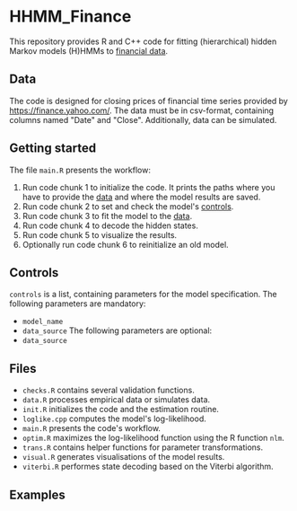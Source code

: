 # HHMM_Finance
This repository provides R and C++ code for fitting (hierarchical) hidden Markov models (H)HMMs to [financial data](#data). 

## Data
The code is designed for closing prices of financial time series provided by https://finance.yahoo.com/. The data must be in csv-format, containing columns named "Date" and "Close". Additionally, data can be simulated.

## Getting started
The file `main.R` presents the workflow:
1. Run code chunk 1 to initialize the code. It prints the paths where you have to provide the [data](#data) and where the model results are saved.
2. Run code chunk 2 to set and check the model's [controls](#controls).
3. Run code chunk 3 to fit the model to the [data](#data).
4. Run code chunk 4 to decode the hidden states.
5. Run code chunk 5 to visualize the results. 
6. Optionally run code chunk 6 to reinitialize an old model.

## Controls
`controls` is a list, containing parameters for the model specification. The following parameters are mandatory:
- `model_name`
- `data_source`
The following parameters are optional:
- `data_source`

## Files
- `checks.R` contains several validation functions.
- `data.R` processes empirical data or simulates data.
- `init.R` initializes the code and the estimation routine.
- `loglike.cpp` computes the model's log-likelihood.
- `main.R` presents the code's workflow.
- `optim.R` maximizes the log-likelihood function using the R function `nlm`.
- `trans.R` contains helper functions for parameter transformations.
- `visual.R` generates visualisations of the model results.
- `viterbi.R` performes state decoding based on the Viterbi algorithm.

## Examples
